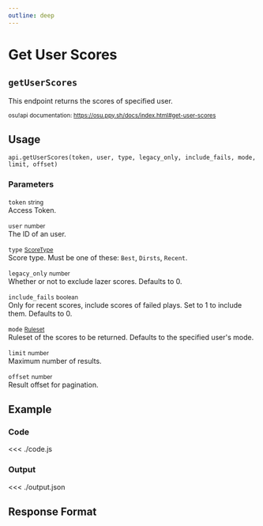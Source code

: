 ```yaml
---
outline: deep
---
```


# Get User Scores <Badge type="info" text="GET"/>

## `getUserScores`

This endpoint returns the scores of specified user.

<small>osu!api documentation: https://osu.ppy.sh/docs/index.html#get-user-scores</small>

## Usage

`api.getUserScores(token, user, type, legacy_only, include_fails, mode, limit, offset)`

### Parameters

`token` <small>string</small><br>
Access Token.

`user` <small>number</small><br>
The ID of an user.

`type` <small>[ScoreType](../../types/score-type)</small><br>
Score type. Must be one of these: `Best`, `Dirsts`, `Recent`.

`legacy_only` <small>number</small> <Badge type="tip" text="optional" /><br>
Whether or not to exclude lazer scores. Defaults to 0.

`include_fails` <small>boolean</small> <Badge type="tip" text="optional" /><br>
Only for recent scores, include scores of failed plays. Set to 1 to include them. Defaults to 0.

`mode` <small>[Ruleset](../../types/ruleset)</small> <Badge type="tip" text="optional" /><br>
Ruleset of the scores to be returned. Defaults to the specified user's mode.

`limit` <small>number</small> <Badge type="tip" text="optional" /><br>
Maximum number of results.

`offset` <small>number</small> <Badge type="tip" text="optional" /><br>
Result offset for pagination.

## Example

### Code
<<< ./code.js

### Output
<<< ./output.json

## Response Format

<!--@include: ./response.md-->